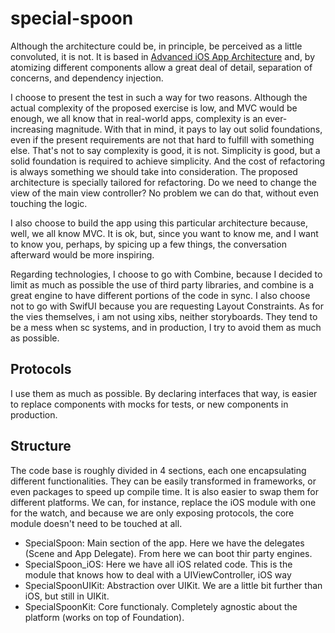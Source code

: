 # special-spoon

Although the architecture could be, in principle, be perceived as a little convoluted, it is not. It is based in [Advanced iOS App Architecture](https://www.raywenderlich.com/books/advanced-ios-app-architecture/v3.0) and, by atomizing different components allow a great deal of detail, separation of concerns, and dependency injection. 

I choose to present the test in such a way for two reasons. Although the actual complexity of the proposed exercise is low, and MVC would be enough, we all know that in real-world apps, complexity is an ever-increasing magnitude. With that in mind, it pays to lay out solid foundations, even if the present requirements are not that hard to fulfill with something else. That's not to say complexity is good, it is not. Simplicity is good, but a solid foundation is required to achieve simplicity. And the cost of refactoring is always something we should take into consideration. The proposed architecture is specially tailored for refactoring. Do we need to change the view of the main view controller? No problem we can do that, without even touching the logic. 

I also choose to build the app using this particular architecture because, well, we all know MVC. It is ok, but, since you want to know me, and I want to know you, perhaps, by spicing up a few things, the conversation afterward would be more inspiring. 

Regarding technologies, I choose to go with Combine, because I decided to limit as much as possible the use of third party libraries, and combine is a great engine to have different portions of the code in sync. I also choose not to go with SwifUI because you are requesting Layout Constraints. 
As for the vies themselves, i am not using xibs, neither storyboards. They tend to be a mess when sc systems, and in production, I try to avoid them as much as possible.  

## Protocols
I use them as much as possible. By declaring interfaces that way, is easier to replace components with mocks for tests, or new components in production.

## Structure
The code base is roughly divided in 4 sections, each one encapsulating different functionalities. They can be easily transformed in frameworks, or even packages to speed up compile time. It is also easier to swap them for different platforms. We can, for instance, replace the iOS module with one for the watch, and because we are only exposing protocols, the core module doesn't need to be touched at all. 

* SpecialSpoon: Main section of the app. Here we have the delegates (Scene and App Delegate). From here we can boot thir party engines. 
* SpecialSpoon_iOS: Here we have all iOS related code. This is the module that knows how to deal with a UIViewController, iOS way
* SpecialSpoonUIKit: Abstraction over UIKit. We are a little bit further than iOS, but still in UIKit.
* SpecialSpoonKit: Core functionaly. Completely agnostic about the platform (works on top of Foundation). 
